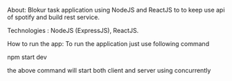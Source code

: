 About:
Blokur task application using NodeJS and ReactJS to  to keep use api of spotify and build rest service.

Technologies :
NodeJS (ExpressJS), ReactJS.

How to run the app:
To run the application just use following command

npm start dev

the above command will start both client and server using concurrently

